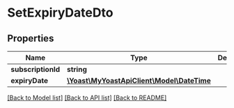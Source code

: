 # SetExpiryDateDto

## Properties
Name | Type | Description | Notes
------------ | ------------- | ------------- | -------------
**subscriptionId** | **string** |  | 
**expiryDate** | [**\Yoast\MyYoastApiClient\Model\\DateTime**](\DateTime.md) |  | 

[[Back to Model list]](../README.md#documentation-for-models) [[Back to API list]](../README.md#documentation-for-api-endpoints) [[Back to README]](../README.md)


